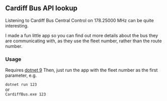 ## Cardiff Bus API lookup

Listening to Cardiff Bus Central Control on 178.25000 MHz can be quite interesting.

I made a fun little app so you can find out more details about the bus they are communicating with, as they use the fleet number, rather than the route number.

### Usage
Requires [dotnet 9](https://dotnet.microsoft.com/en-us/download/dotnet/9.0)
Then, just run the app with the fleet number as the first parameter, e.g.

`dotnet run 123`  
or  
`CardiffBus.exe 123`

